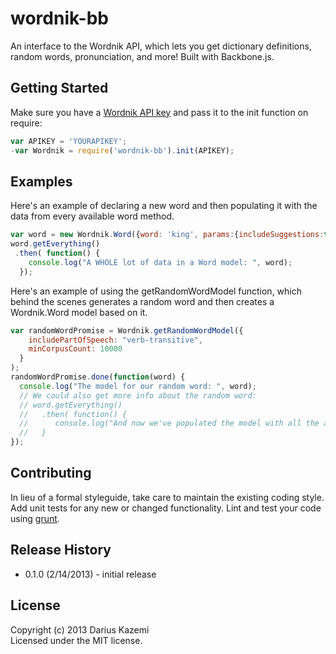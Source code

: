 # wordnik-bb

An interface to the Wordnik API, which lets you get dictionary definitions, random words, pronunciation, and more! Built with Backbone.js.

## Getting Started

Make sure you have a [Wordnik API key](http://developer.wordnik.com/) and pass it to the init function on require:

```javascript
var APIKEY = 'YOURAPIKEY';
-var Wordnik = require('wordnik-bb').init(APIKEY);
```

## Examples
Here's an example of declaring a new word and then populating it with the data from every available word method.
```javascript
var word = new Wordnik.Word({word: 'king', params:{includeSuggestions:true}});
word.getEverything()
 .then( function() {
    console.log("A WHOLE lot of data in a Word model: ", word);
  });
```

Here's an example of using the getRandomWordModel function, which behind the scenes generates a random word and then creates a Wordnik.Word model based on it.
```javascript
var randomWordPromise = Wordnik.getRandomWordModel({
    includePartOfSpeech: "verb-transitive",
    minCorpusCount: 10000
  }
);
randomWordPromise.done(function(word) {
  console.log("The model for our random word: ", word);
  // We could also get more info about the random word:
  // word.getEverything()
  //   .then( function() {
  //      console.log("And now we've populated the model with all the available data: ", word);
  //   }
});
```

## Contributing
In lieu of a formal styleguide, take care to maintain the existing coding style. Add unit tests for any new or changed functionality. Lint and test your code using [grunt](https://github.com/gruntjs/grunt).

## Release History
 * 0.1.0 (2/14/2013) - initial release

## License
Copyright (c) 2013 Darius Kazemi  
Licensed under the MIT license.
